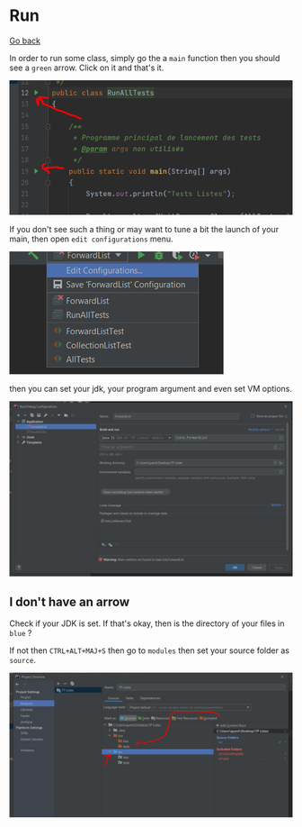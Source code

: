# Run

[Go back](..)

In order to run some class, simply go the a ``main``
function then you should see a ``green`` arrow. Click
on it and that's it.

![conf1](run/conf3.png)

If you don't see such a thing or may want to tune a bit
the launch of your main, then open ``edit configurations``
menu.

![conf1](run/conf1.png)

then you can set your jdk, your program argument
and even set VM options.

![conf2](run/conf2.png)

## I don't have an arrow

Check if your JDK is set. If that's okay, then
is the directory of your files in ``blue`` ?

If not then ``CTRL+ALT+MAJ+S`` then go to `modules`
then set your source folder as ``source``.

![conf2](run/conf4.png)